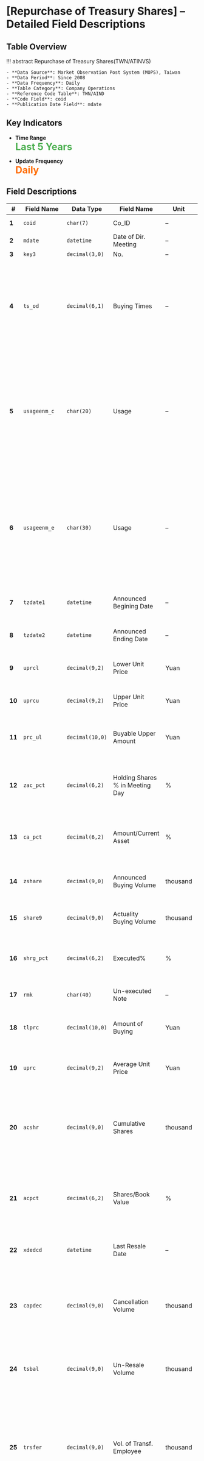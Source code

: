 # [Repurchase of Treasury Shares] – Detailed Field Descriptions


## Table Overview

!!! abstract
    Repurchase of Treasury Shares(TWN/ATINVS)

    - **Data Source**: Market Observation Post System (MOPS), Taiwan
    - **Data Period**: Since 2008
    - **Data Frequency**: Daily
    - **Table Category**: Company Operations
    - **Reference Code Table**: TWN/AIND
    - **Code Field**: coid
    - **Publication Date Field**: mdate


## Key Indicators

<div class="grid cards" markdown>

<!-- -   __Number of Records__

    ---

    Over 5,799 -->

- __Time Range__  
  **<span style="font-size: 1.8em; color: #4caf50;">Last 5 Years</span>**

- __Update Frequency__  
  **<span style="font-size: 1.8em; color: #ff6d00;">Daily</span>**

</div>


## Field Descriptions

| **#** | Field Name     | Data Type       | Field Name                     | Unit | Description                                                                                  |
|-------|----------------|------------------|-----------------------------------------|------|----------------------------------------------------------------------------------------------|
| **1**  | `coid`         | `char(7)`        | Co_ID                             | –    | Company Code code                                                                          |
| **2**  | `mdate`        | `datetime`       | Date of Dir. Meeting                      | –    | Date of Board Meeting                                                         |
| **3**  | `key3`         | `decimal(3,0)`   | No.                          | –    | Serial Number                                                                              |
| **4**  | `ts_od`        | `decimal(6,1)`   | Buying Times                       | –    | Number of Buyback as Resolved by Board, Decimal Places for Non-Regular Treasury Stock Announcement (Major Information or Financial Report)                                                     |
| **5**  | `usageenm_c`   | `char(20)`       | Usage                     | –    | Purpose of Buyback: Transfer to Employees, Merger Acceptance, Buyback for Cancellation, Equity Conversion, Transfer Convertible Bonds, Stock Option Conversion                      |
| **6**  | `usageenm_e`   | `char(30)`       | Usage                     | –    | Purpose of Buyback: Transfer to Employees, Merger Acceptance, Buyback for Cancellation, Equity Conversion, Transfer Convertible Bonds, Stock Option Conversion                                                                  |
| **7**  | `tzdate1`      | `datetime`       | Announced Begining Date                       | –    | Start Date of Scheduled Buyback Period                                                            |
| **8**  | `tzdate2`      | `datetime`       | Announced Ending Date                         | –    | End Date of Scheduled Buyback Period                                                              |
| **9**  | `uprcl`        | `decimal(9,2)`   | Lower Unit Price                              | Yuan   | Lower Limit of Scheduled Buyback Price Range (Yuan)                                                                    |
| **10** | `uprcu`        | `decimal(9,2)`   | Upper Unit Price                            | Yuan   | Upper Limit of Scheduled Buyback Price Range (Yuan)                                                                    |
| **11** | `prc_ul`       | `decimal(10,0)`  | Buyable Upper Amount                   | Yuan   | Retained Earnings + Realized Capital Reserve                                                        |
| **12** | `zac_pct`      | `decimal(6,2)`   | Holding Shares % in Meeting Day                           | %    | Number of Treasury Shares Held Before Reporting / Shares Outstanding                                                  |
| **13** | `ca_pct`       | `decimal(6,2)`   | Amount/Current Asset                | %    | Upper Limit Price * Scheduled Buyback Shares / Current Assets                                           |
| **14** | `zshare`       | `decimal(9,0)`   | Announced Buying Volume                   | thousand | Estimated Number of Shares to be Bought Back (Thousands)                                                     |
| **15** | `share9`       | `decimal(9,0)`   | Actuality Buying Volume                  | thousand | Actual Number of Shares Bought Back (Thousands)                                                                   |
| **16** | `shrg_pct`     | `decimal(6,2)`   | Executed%                  | %    | Actual Buyback Shares / Estimated Buyback Shares                                                |
| **17** | `rmk`          | `char(40)`       | Un-executed Note                                   | –    | Reason for Incomplete Execution                                                                            |
| **18** | `tlprc`        | `decimal(10,0)`  | Amount of Buying                    | Yuan   | Actual Total Buyback Amount (in thousand currency units)                                                           |
| **19** | `uprc`         | `decimal(9,2)`   | Average Unit Price                            | Yuan   | Total Buyback Amount / Number of Shares Already Bought                                                                    |
| **20** | `acshr`        | `decimal(9,0)`   | Cumulative Shares                      | thousand | Accumulated Holdings of Treasury Shares, Based on the Announcement Data Upon Completion of the Buyback Execution                                                      |
| **21** | `acpct`        | `decimal(6,2)`   | Shares/Book Value                           | %    | TCurrent Holdings [Number of Shares] (in thousand shares) / [Outstanding Shares]                                                |
| **22** | `xdedcd`       | `datetime`       | Last Resale Date                        | –    | Final Date of Treasury Shares Transfer or Cancellation                                                                      |
| **23** | `capdec`       | `decimal(9,0)`   | Cancellation Volume                           | thousand | The buyback is for cancellation, and it must be fully canceled within six months from the buyback date.                                                                |
| **24** | `tsbal`        | `decimal(9,0)`   | Un-Resale Volume               | thousand | Remaining Number of Shares Not Written Off After Installment Write-offs                                                             |
| **25** | `trsfer`       | `decimal(9,0)`   | Vol. of Transf. Employee                       | thousand | The purpose of the buyback is to transfer to employees, and it must be fully transferred, either in installments or at once, within three years from the buyback date.                                    |
| **26** | `cvert`        | `decimal(9,0)`   | Stock Ownership Transf.                         | thousand | The buyback is for share conversion and must be transferred in full, either in installments or at once, within three years from the buyback date.                                                |
| **27** | `capdec1`      | `decimal(9,0)`   | Vol. of Capital Decrease           | thousand | Number of Treasury Shares Held * Capital Reduction Ratio                                                                |
| **28** | `er_rmk`       | `char(1)`        | Vol.-Untransfered Employee              | –    | The purpose of the buyback is to transfer to employees, but it has not been entirely written off so far.                         |
| **29** | `tztrandedate` | `datetime`       | Announced Date of Dir.         | –    | Shall be announced within two days from the date of the Board Resolution                                                  |
| **30** | `tcncl_dd`     | `datetime`       | 	Cancel Date                  | –    | Board Resolution Cancellation Date                                                                   |
| **31** | `tbuy_d1`      | `datetime`       | Actual Start Buying Date                | –    | Actual Buyback Period Start Date                                                                     |
| **32** | `tbuy_dd`      | `datetime`       | Actual End Buying Date                  | –    | Actual Buyback Period End Date                                                                      |                                                      |


## API Request Examples

!!! example "Example"

    === "REST"

        ```sh
        GET https://api.tej.com.tw/api/datatables/TWN/ATINVS.json?api_key=<YOURAPIKEY>
        ```

    === "Python"

        ```sh
        import tejapi
        tejapi.ApiConfig.api_key = "YOURAPIKEY"
        data = tejapi.get('TWN/ATINVS')
        ```
    
    === "R"

        ```sh
        library("Tejapi")
        Tejapi.api_key("YOURAPIKEY")
        yourdata<- Tejapi('TWN/ATINVS')
        ```
    
    === "C#"

        ```sh
        using Tejapi;
        var client = new TejClient("<YOURAPIKEY>");
        var result = await client.GetAsync("TWN/ATINVS");
        ```
    
    === "vb.net"

        ```sh
        Imports Tejapi
        Dim client As TejClient = New TejClient("<YOURAPIKEY>")
        Dim result As DataTable = Await client.GetAsync("TWN/ATINVS")
        ```
    

